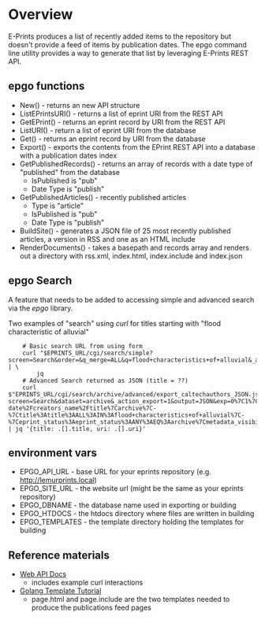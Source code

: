 
# Overview

E-Prints produces a list of recently added items to the repository but doesn't provide a feed of items by publication dates.
The epgo command line utility provides a way to generate that list by leveraging E-Prints REST API.

## epgo functions

+ New() - returns an new API structure
+ ListEPrintsURI() - returns a list of eprint URI from the REST API
+ GetEPrint() - returns an eprint record by URI from the REST API
+ ListURI() - return a list of eprint URI from the database
+ Get() - returns an eprint record by URI from the database
+ Export() - exports the contents from the EPrint REST API into a database with a publication dates index
+ GetPublishedRecords() - returns an array of records with a date type of "published" from the database
    + IsPublished is "pub"
    + Date Type is "publish"
+ GetPublishedArticles() - recently published articles 
    + Type is "article"
    + IsPublished is "pub"
    + Date Type is "publish"
+ BuildSite() - generates a JSON file of 25 most recently published articles, a version in RSS and one as an HTML include
+ RenderDocuments() - takes a basepath and records array and renders out a directory with rss.xml, index.html, index.include and index.json

## epgo Search

A feature that needs to be added to accessing simple and advanced search via the *epgo* library.

Two examples of "search" using *curl* for titles starting with "flood characteristic of alluvial"

```path
    # Basic search URL from using form
    curl "$EPRINTS_URL/cgi/search/simple?screen=Search&order=&q_merge=ALL&q=flood+characteristics+of+alluvial&_action_search=Search" | \
        jq 
    # Advanced Search returned as JSON (title = ??)
    curl $"EPRINTS_URL/cgi/search/archive/advanced/export_caltechauthors_JSON.js?screen=Search&dataset=archive&_action_export=1&output=JSON&exp=0%7C1%7C-date%2Fcreators_name%2Ftitle%7Carchive%7C-%7Ctitle%3Atitle%3AALL%3AIN%3Aflood+characteristics+of+alluvial%7C-%7Ceprint_status%3Aeprint_status%3AANY%3AEQ%3Aarchive%7Cmetadata_visibility%3Ametadata_visibility%3AANY%3AEQ%3Ashow&n=" | jq '{title: .[].title, uri: .[].uri}'
```


## environment vars

+ EPGO_API_URL - base URL for your eprints repository (e.g. http://lemurprints.local)
+ EPGO_SITE_URL - the website url (might be the same as your eprints repository)
+ EPGO_DBNAME - the database name used in exporting or building
+ EPGO_HTDOCS - the htdocs directory where files are written in building
+ EPGO_TEMPLATES - the template directory holding the templates for building

## Reference materials

+ [Web API Docs](http://wiki.eprints.org/w/API:EPrints/Apache/CRUD)
    + includes example curl interactions
+ [Golang Template Tutorial](https://elithrar.github.io/article/approximating-html-template-inheritance/)
    + page.html and page.include are the two templates needed to produce the publications feed pages
